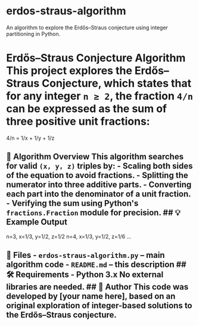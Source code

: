 # erdos-straus-algorithm
An algorithm to explore the Erdős–Straus conjecture using integer partitioning in Python.
# Erdős–Straus Conjecture Algorithm This project explores the **Erdős–Straus Conjecture**, which states that for any integer `n ≥ 2`, the fraction `4/n` can be expressed as the sum of three positive unit fractions:
4/n = 1/x + 1/y + 1/z


## 🧠 Algorithm Overview This algorithm searches for valid `(x, y, z)` triples by: - Scaling both sides of the equation to avoid fractions. - Splitting the numerator into three additive parts. - Converting each part into the denominator of a unit fraction. - Verifying the sum using Python's `fractions.Fraction` module for precision. ## 💡 Example Output
n=3, x=1/3, y=1/2, z=1/2
n=4, x=1/3, y=1/2, z=1/6
...


## 📂 Files - `erdos-straus-algorithm.py` – main algorithm code - `README.md` – this description ## 🛠 Requirements - Python 3.x No external libraries are needed. ## 👤 Author This code was developed by [your name here], based on an original exploration of integer-based solutions to the Erdős–Straus conjecture.
